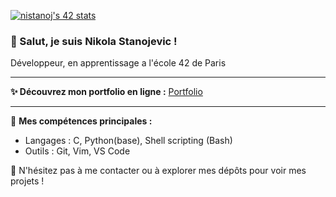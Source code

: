 <!--
**NikoStano/NikoStano** is a ✨ _special_ ✨ repository because its `README.md` (this file) appears on your GitHub profile.

Here are some ideas to get you started:

- 🔭 I’m currently working on ...
- 🌱 I’m currently learning ...
- 👯 I’m looking to collaborate on ...
- 🤔 I’m looking for help with ...
- 💬 Ask me about ...
- 📫 How to reach me: ...
- 😄 Pronouns: ...
- ⚡ Fun fact: ...
-->
[![nistanoj's 42 stats](https://badge.mediaplus.ma/greenbinary/nistanoj)](https://github.com/oakoudad/badge42)

### 👋 Salut, je suis Nikola Stanojevic !

Développeur, en apprentissage a l'école 42 de Paris

---

**✨ Découvrez mon portfolio en ligne :** [Portfolio](https://nikostano.github.io/portfolio/)

---

🚀 **Mes compétences principales :**
- Langages : C, Python(base), Shell scripting (Bash)
- Outils : Git, Vim, VS Code

🤝 N'hésitez pas à me contacter ou à explorer mes dépôts pour voir mes projets !
